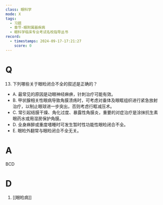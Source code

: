 ```yaml
---
class: 眼科学
mode: X
tags:
  - 习题
  - 章节-眼附属器疾病
  - 眼科学临床专业考试名校指导丛书
record:
  - timestamps: 2024-09-17-17:21:27
    score: 0
---
```


# Q
13. 下列哪些关于眼睑闭合不全的叙述是正确的？  
- A. 最常见的原因是动眼神经麻痹，针刺治疗可能有效。  
- B. 甲状腺相关性眼病导致角膜溃疡时，可考虑对垂体及眼眶组织进行紧急放射治疗，以制止眼球进一步突出，否则考虑行眶减压术。  
- C. 常引起结膜干燥、角化过度、暴露性角膜炎，重要的对症治疗是涂抹抗生素眼药水或用湿房保护角膜。  
- D. 全身麻醉或重度嗜睡时可发生暂时性功能性眼睑闭合不全。  
- E. 眼睑外翻常与眼睑闭合不全无关。
# A
BCD
# D
1. [[眼睑病]]
